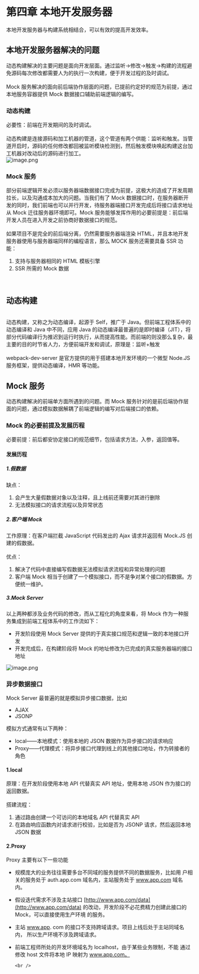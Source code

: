 # 第四章 本地开发服务器

本地开发服务器与构建系统相结合，可以有效的提高开发效率。<br />

<a name="h3J9F"></a>

## 本地开发服务器解决的问题

动态构建解决的主要问题是面向开发层面。通过监听->修改->触发->构建的流程避免源码每次修改都需要人为的执行一次构建，便于开发过程的及时调试。<br />
<br />Mock 服务解决的面向前后端协作层面的问题，已提前约定好的规范为前提，通过本地服务容器提供 Mock 数据接口辅助前端逻辑的编写。<br />

<a name="lW0NV"></a>

### 动态构建

必要性：前端在开发期间的及时调试。<br />
<br />动态构建是连接源码和加工机器的管道，这个管道有两个供能：监听和触发。当管道开启时，源码的任何修改都回被监听模块检测到，然后触发模块唤起构建这台加工机器对改动后的源码进行加工。<br />![image.png](https://cdn.nlark.com/yuque/0/2020/png/296173/1587022920693-c08be0d3-8421-4cc5-9f58-92907ca088df.png#align=left&display=inline&height=360&margin=%5Bobject%20Object%5D&name=image.png&originHeight=720&originWidth=1540&size=447475&status=done&style=none&width=770)
<a name="t4ZtG"></a>

### Mock 服务

部分前端逻辑开发必须以服务器端数据接口完成为前提，这极大的造成了开发周期拉长，以及沟通成本加大的问题。当我们有了 Mock 数据接口时，在服务器断开发的同时，我们前端也可以并行开发，待服务器端接口开发完成后将接口请求地址从 Mock 迁往服务器环境即可。Mock 服务能够发挥作用的必要前提是：前后端开发人员在进入开发之前协商好数据接口的规范。<br />
<br />如果项目不是完全的前后端分离，仍然需要服务器端渲染 HTML，并且本地开发服务器使用与服务器端同样的编程语言，那么 MOCK 服务还需要具备 SSR 功能：

1. 支持与服务器相同的 HTML 模板引擎
1. SSR 所需的 Mock 数据

<br />

<a name="1Qtus"></a>

## 动态构建

<br />动态构建，又称之为动态编译，起源于 Self，推广于 Java。但前端工程体系中的动态编译和 Java 中不同，应用 Java 的动态编译最普遍的是即时编译（JIT），将部分代码编译行为推迟到运行时执行，从而提高性能。而前端的则没那么复杂，最主要的目的时节省人力，方便前端开发和调试，原理是：监听+触发<br />
<br />webpack-dev-server 是官方提供的用于搭建本地开发环境的一个微型 Node.JS 服务框架，提供动态编译，HMR 等功能。<br />

<a name="umwdw"></a>

## Mock 服务

动态构建解决的前端单方面所遇到的问题。而 Mock 服务针对的是前后端协作层面的问题，通过模拟数据解耦了前端逻辑的编写对后端接口的依赖。<br />

<a name="odXgi"></a>

### Mock 的必要前提及发展历程

必要前提：前后都安协定接口的规范细节，包括请求方法，入参，返回值等。<br />

<a name="XXgiB"></a>

#### 发展历程

<a name="285v1"></a>

##### 1.假数据

缺点：

1. 会产生大量假数据对象以及注释，且上线前还需要对其进行删除
1. 无法模拟接口的请求流程以及异常状态

<a name="BVdwB"></a>

##### 2.客户端 Mock

工作原理：在客户端拦截 JavaScript 代码发出的 Ajax 请求并返回有 Mock.JS 创建的假数据。<br />
<br />优点：

1. 解决了代码中直接编写假数据无法模拟请求流程和异常处理的问题
1. 客户端 Mock 相当于创建了一个模拟接口，而不是争对某个接口的假数据。方便统一维护。

<a name="zsQuf"></a>

##### 3.Mock Server

以上两种都涉及业务代码的修改，而从工程化的角度来看，将 Mock 作为一种服务集成到前端工程体系中的工作流如下：

- 开发阶段使用 Mock Server 提供的于真实接口规范和逻辑一致的本地接口开发
- 开发完成后，在构建阶段将 Mock 的地址修改为已完成的真实服务器端的接口地址

![image.png](https://cdn.nlark.com/yuque/0/2020/png/296173/1587030391901-4b8b6e99-1860-4383-9329-843e0ad2ad45.png#align=left&display=inline&height=372&margin=%5Bobject%20Object%5D&name=image.png&originHeight=744&originWidth=1634&size=747420&status=done&style=none&width=817)
<a name="NJ8EM"></a>

### 异步数据接口

Mock Server 最普遍的就是模拟异步接口数据，比如

- AJAX
- JSONP

模拟方式通常有以下两种：

- local——本地模式：使用本地的 JSON 数据作为异步接口的请求响应
- Proxy——代理模式：将异步接口代理到线上的其他接口地址，作为转接者的角色

<a name="uvBC6"></a>

#### 1.local

原理：在开发阶段使用本地 API 代替真实 API 地址，使用本地 JSON 作为接口的返回数据。<br />
<br />搭建流程：

1. 通过路由创建一个可访问的本地域名 API 代替真实 API
1. 在路由响应函数内对请求进行校验，比如是否为 JSONP 请求，然后返回本地 JSON 数据

<a name="cL7kh"></a>

#### 2.Proxy

Proxy 主要有以下一些功能

- 规模庞大的业务往往需要多台不同域的服务提供不同的数据服务，比如用
  户相关的服务处于 auth.app.com 域名内，主站服务处于 www.app.com
  域名内。
- 假设迭代需求不涉及主站接口 [http://www.app.com/data](http://www.app.com/data) 的改动，开发阶段不必花费精力创建此接口的 Mock，可以直接使用生产环境
  的服务。
- 主站 www.app. com 的接口不支持跨域请求。项目上线后处于主站同域名内，
  所以生产环境不涉及跨域请求。
- 前端工程师所处的开发环境域名为 localhost，由于某些业务限制，不能
  通过修改 host 文件将本地 IP 映射为 www.app.com。

      <br />

  <br />
